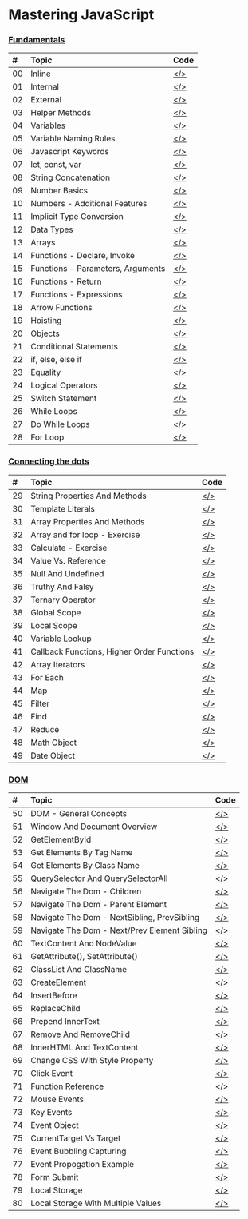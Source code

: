 # **Mastering JavaScript**

### [Fundamentals](https://github.com/monciego/mastering-javascript/tree/main/fundamentals)

| #   | Topic                             | Code                                                                                                             |
| :-- | :-------------------------------- | :--------------------------------------------------------------------------------------------------------------- |
| 00  | Inline                            | [</>](https://github.com/monciego/mastering-javascript/tree/main/fundamentals/00-inline)                         |
| 01  | Internal                          | [</>](https://github.com/monciego/mastering-javascript/tree/main/fundamentals/01-internal)                       |
| 02  | External                          | [</>](https://github.com/monciego/mastering-javascript/tree/main/fundamentals/02-external)                       |
| 03  | Helper Methods                    | [</>](https://github.com/monciego/mastering-javascript/tree/main/fundamentals/03-helper-methods)                 |
| 04  | Variables                         | [</>](https://github.com/monciego/mastering-javascript/tree/main/fundamentals/04-variables)                      |
| 05  | Variable Naming Rules             | [</>](https://github.com/monciego/mastering-javascript/tree/main/fundamentals/05-variable-naming-rules)          |
| 06  | Javascript Keywords               | [</>](https://github.com/monciego/mastering-javascript/tree/main/fundamentals/06-javascript-keywords)            |
| 07  | let, const, var                   | [</>](https://github.com/monciego/mastering-javascript/tree/main/fundamentals/07-let-const-var)                  |
| 08  | String Concatenation              | [</>](https://github.com/monciego/mastering-javascript/tree/main/fundamentals/08-string-concatenation)           |
| 09  | Number Basics                     | [</>](https://github.com/monciego/mastering-javascript/tree/main/fundamentals/09-number-basics)                  |
| 10  | Numbers - Additional Features     | [</>](https://github.com/monciego/mastering-javascript/tree/main/fundamentals/10-more-numbers)                   |
| 11  | Implicit Type Conversion          | [</>](https://github.com/monciego/mastering-javascript/tree/main/fundamentals/11-implicit-type-conversion)       |
| 12  | Data Types                        | [</>](https://github.com/monciego/mastering-javascript/tree/main/fundamentals/12-data-types)                     |
| 13  | Arrays                            | [</>](https://github.com/monciego/mastering-javascript/tree/main/fundamentals/13-arrays)                         |
| 14  | Functions - Declare, Invoke       | [</>](https://github.com/monciego/mastering-javascript/tree/main/fundamentals/14-functions-declare-invoke)       |
| 15  | Functions - Parameters, Arguments | [</>](https://github.com/monciego/mastering-javascript/tree/main/fundamentals/15-functions-parameters-arguments) |
| 16  | Functions - Return                | [</>](https://github.com/monciego/mastering-javascript/tree/main/fundamentals/16-functions-return)               |
| 17  | Functions - Expressions           | [</>](https://github.com/monciego/mastering-javascript/tree/main/fundamentals/17-functions-expression)           |
| 18  | Arrow Functions                   | [</>](https://github.com/monciego/mastering-javascript/tree/main/fundamentals/18-arrow-functions)                |
| 19  | Hoisting                          | [</>](https://github.com/monciego/mastering-javascript/tree/main/fundamentals/19-hoisting)                       |
| 20  | Objects                           | [</>](https://github.com/monciego/mastering-javascript/tree/main/fundamentals/20-objects)                        |
| 21  | Conditional Statements            | [</>](https://github.com/monciego/mastering-javascript/tree/main/fundamentals/21-conditional-statements)         |
| 22  | if, else, else if                 | [</>](https://github.com/monciego/mastering-javascript/tree/main/fundamentals/22-if-else-elseif)                 |
| 23  | Equality                          | [</>](https://github.com/monciego/mastering-javascript/tree/main/fundamentals/23-equality)                       |
| 24  | Logical Operators                 | [</>](https://github.com/monciego/mastering-javascript/tree/main/fundamentals/24-logical-operators)              |
| 25  | Switch Statement                  | [</>](https://github.com/monciego/mastering-javascript/tree/main/fundamentals/25-switch-statement)               |
| 26  | While Loops                       | [</>](https://github.com/monciego/mastering-javascript/tree/main/fundamentals/26-while-loop)                     |
| 27  | Do While Loops                    | [</>](https://github.com/monciego/mastering-javascript/tree/main/fundamentals/27-do-while-loop)                  |
| 28  | For Loop                          | [</>](https://github.com/monciego/mastering-javascript/tree/main/fundamentals/28-for-loop)                       |

### [Connecting the dots](https://github.com/monciego/mastering-javascript/tree/main/connecting-the-dots)

| #   | Topic                                      | Code                                                                                                                                 |
| :-- | :----------------------------------------- | :----------------------------------------------------------------------------------------------------------------------------------- |
| 29  | String Properties And Methods              | [</>](https://github.com/monciego/mastering-javascript/tree/main/connecting-the-dots/29-string-properties-and-methods)               |
| 30  | Template Literals                          | [</>](https://github.com/monciego/mastering-javascript/tree/main/connecting-the-dots/30-template-literals)                           |
| 31  | Array Properties And Methods               | [</>](https://github.com/monciego/mastering-javascript/tree/main/connecting-the-dots/31-array-properties-and-methods)                |
| 32  | Array and for loop - Exercise              | [</>](https://github.com/monciego/mastering-javascript/tree/main/connecting-the-dots/32-array-and-forloop-exercise)                  |
| 33  | Calculate - Exercise                       | [</>](https://github.com/monciego/mastering-javascript/tree/main/connecting-the-dots/33-calculate-exercise)                          |
| 34  | Value Vs. Reference                        | [</>](https://github.com/monciego/mastering-javascript/tree/main/connecting-the-dots/34-value-vs-reference)                          |
| 35  | Null And Undefined                         | [</>](https://github.com/monciego/mastering-javascript/tree/main/connecting-the-dots/35-null-and-undefined)                          |
| 36  | Truthy And Falsy                           | [</>](https://github.com/monciego/mastering-javascript/tree/main/connecting-the-dots/36-truthy-and-falsy)                            |
| 37  | Ternary Operator                           | [</>](https://github.com/monciego/mastering-javascript/tree/main/connecting-the-dots/37-ternary-operator)                            |
| 38  | Global Scope                               | [</>](https://github.com/monciego/mastering-javascript/tree/main/connecting-the-dots/38-global-scope)                                |
| 39  | Local Scope                                | [</>](https://github.com/monciego/mastering-javascript/tree/main/connecting-the-dots/39-local-scope)                                 |
| 40  | Variable Lookup                            | [</>](https://github.com/monciego/mastering-javascript/tree/main/connecting-the-dots/40-variable-lookup)                             |
| 41  | Callback Functions, Higher Order Functions | [</>](https://github.com/monciego/mastering-javascript/tree/main/connecting-the-dots/41-callback-functions-and-high-order-functions) |
| 42  | Array Iterators                            | [</>](https://github.com/monciego/mastering-javascript/tree/main/connecting-the-dots/42-array-iterators)                             |
| 43  | For Each                                   | [</>](https://github.com/monciego/mastering-javascript/tree/main/connecting-the-dots/43-forEach)                                     |
| 44  | Map                                        | [</>](https://github.com/monciego/mastering-javascript/tree/main/connecting-the-dots/44-map)                                         |
| 45  | Filter                                     | [</>](https://github.com/monciego/mastering-javascript/tree/main/connecting-the-dots/45-filter)                                      |
| 46  | Find                                       | [</>](https://github.com/monciego/mastering-javascript/tree/main/connecting-the-dots/46-find)                                        |
| 47  | Reduce                                     | [</>](https://github.com/monciego/mastering-javascript/tree/main/connecting-the-dots/47-reduce)                                      |
| 48  | Math Object                                | [</>](https://github.com/monciego/mastering-javascript/tree/main/connecting-the-dots/48-math-object)                                 |
| 49  | Date Object                                | [</>](https://github.com/monciego/mastering-javascript/tree/main/connecting-the-dots/49-date-object)                                 |

### [DOM](https://github.com/monciego/mastering-javascript/tree/main/dom)

| #   | Topic                                        | Code                                                                                                              |
| :-- | :------------------------------------------- | :---------------------------------------------------------------------------------------------------------------- |
| 50  | DOM - General Concepts                       | [</>](https://github.com/monciego/mastering-javascript/tree/main/dom/50-dom-general-concepts)                     |
| 51  | Window And Document Overview                 | [</>](https://github.com/monciego/mastering-javascript/tree/main/dom/51-window-and-document)                      |
| 52  | GetElementById                               | [</>](https://github.com/monciego/mastering-javascript/tree/main/dom/52-getElementById)                           |
| 53  | Get Elements By Tag Name                     | [</>](https://github.com/monciego/mastering-javascript/tree/main/dom/53-getElementByTagName)                      |
| 54  | Get Elements By Class Name                   | [</>](https://github.com/monciego/mastering-javascript/tree/main/dom/54-getElementByClassName)                    |
| 55  | QuerySelector And QuerySelectorAll           | [</>](https://github.com/monciego/mastering-javascript/tree/main/dom/55-querySelector-querySelectorAll)           |
| 56  | Navigate The Dom - Children                  | [</>](https://github.com/monciego/mastering-javascript/tree/main/dom/56-children)                                 |
| 57  | Navigate The Dom - Parent Element            | [</>](https://github.com/monciego/mastering-javascript/tree/main/dom/57-parent-element)                           |
| 58  | Navigate The Dom - NextSibling, PrevSibling  | [</>](https://github.com/monciego/mastering-javascript/tree/main/dom/58-nextSibling-prevSibling)                  |
| 59  | Navigate The Dom - Next/Prev Element Sibling | [</>](https://github.com/monciego/mastering-javascript/tree/main/dom/59-nextElementSibling-prevElementSibling)    |
| 60  | TextContent And NodeValue                    | [</>](https://github.com/monciego/mastering-javascript/tree/main/dom/60-textContent-nodeValue)                    |
| 61  | GetAttribute(), SetAttribute()               | [</>](https://github.com/monciego/mastering-javascript/tree/main/dom/61-getAttribute-setAttribute)                |
| 62  | ClassList And ClassName                      | [</>](https://github.com/monciego/mastering-javascript/tree/main/dom/62-classList-className)                      |
| 63  | CreateElement                                | [</>](https://github.com/monciego/mastering-javascript/tree/main/dom/63-createElement-createTextNode-appendChild) |
| 64  | InsertBefore                                 | [</>](https://github.com/monciego/mastering-javascript/tree/main/dom/64-insertBefore)                             |
| 65  | ReplaceChild                                 | [</>](https://github.com/monciego/mastering-javascript/tree/main/dom/65-replace-child)                            |
| 66  | Prepend InnerText                            | [</>](https://github.com/monciego/mastering-javascript/tree/main/dom/66-prepend-innerText)                        |
| 67  | Remove And RemoveChild                       | [</>](https://github.com/monciego/mastering-javascript/tree/main/dom/67-remove-removeChild)                       |
| 68  | InnerHTML And TextContent                    | [</>](https://github.com/monciego/mastering-javascript/tree/main/dom/68-innerHTML-textContent)                    |
| 69  | Change CSS With Style Property               | [</>](https://github.com/monciego/mastering-javascript/tree/main/dom/69-changing-css)                             |
| 70  | Click Event                                  | [</>](https://github.com/monciego/mastering-javascript/tree/main/dom/70-click-event)                              |
| 71  | Function Reference                           | [</>](https://github.com/monciego/mastering-javascript/tree/main/dom/71-function-reference)                       |
| 72  | Mouse Events                                 | [</>](https://github.com/monciego/mastering-javascript/tree/main/dom/72-mouse-events)                             |
| 73  | Key Events                                   | [</>](https://github.com/monciego/mastering-javascript/tree/main/dom/73-key-events)                               |
| 74  | Event Object                                 | [</>](https://github.com/monciego/mastering-javascript/tree/main/dom/74-event-object)                             |
| 75  | CurrentTarget Vs Target                      | [</>](https://github.com/monciego/mastering-javascript/tree/main/dom/75-currentTarget-target)                     |
| 76  | Event Bubbling Capturing                     | [</>](https://github.com/monciego/mastering-javascript/tree/main/dom/76-event-bubbling-and-capturing)             |
| 77  | Event Propogation Example                    | [</>](https://github.com/monciego/mastering-javascript/tree/main/dom/77-event-propogation-example)                |
| 78  | Form Submit                                  | [</>](https://github.com/monciego/mastering-javascript/tree/main/dom/78-form-submit)                              |
| 79  | Local Storage                                | [</>](https://github.com/monciego/mastering-javascript/tree/main/dom/79-local-storage)                            |
| 80  | Local Storage With Multiple Values           | [</>](https://github.com/monciego/mastering-javascript/tree/main/dom/80-local-storage-with-mulitple-values)       |
